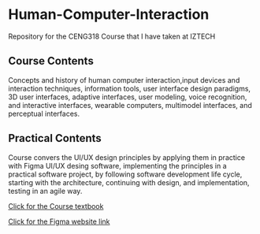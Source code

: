 # Human-Computer-Interaction
Repository for the CENG318 Course that I have taken at IZTECH

## Course Contents
Concepts and history of human computer interaction,input devices and interaction techniques, information tools, user interface design paradigms, 3D user interfaces, adaptive interfaces, user modeling, voice recognition, and interactive interfaces, wearable computers, multimodel interfaces, and perceptual interfaces. 

## Practical Contents
Course convers the UI/UX design principles by applying them in practice with Figma UI/UX desing software, implementing the principles in a practical software project, by following software development life cycle, starting with the architecture, continuing with design, and implementation, testing in an agile way.   

[Click for the Course textbook](I_Scott_MacKenzie_Human_Computer_Interaction_An_Empirical_Research_Perspective.pdf)

[Click for the Figma website link](https://www.figma.com/)

